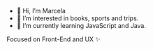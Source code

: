 - 👋 Hi, I’m Marcela
- 👀 I’m interested in books, sports and trips. 
- 🌱 I’m currently learning JavaScript and Java. 

Focused on Front-End and UX ✨


